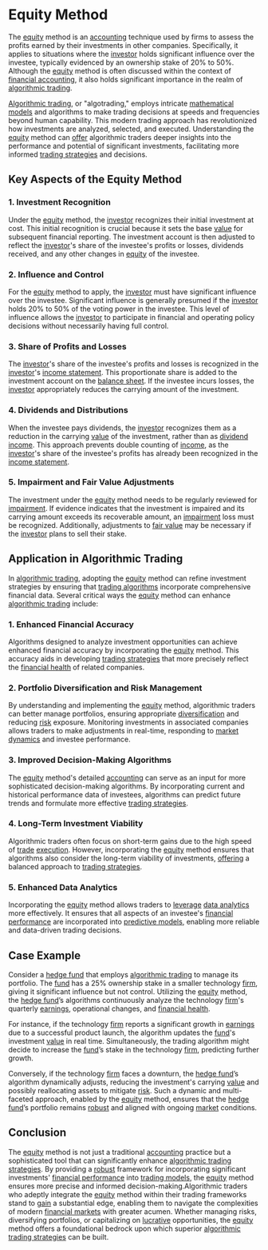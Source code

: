 # Equity Method

The [equity](../e/equity.md) method is an [accounting](../a/accounting.md) technique used by firms to assess the profits earned by their investments in other companies. Specifically, it applies to situations where the [investor](../i/investor.md) holds significant influence over the investee, typically evidenced by an ownership stake of 20% to 50%. Although the [equity](../e/equity.md) method is often discussed within the context of [financial accounting](../f/financial_accounting.md), it also holds significant importance in the realm of [algorithmic trading](../a/accountability.md).

[Algorithmic trading](../a/accountability.md), or "algotrading," employs intricate [mathematical models](../m/mathematical_models_in_trading.md) and algorithms to make trading decisions at speeds and frequencies beyond human capability. This modern trading approach has revolutionized how investments are analyzed, selected, and executed. Understanding the [equity](../e/equity.md) method can [offer](../o/offer.md) algorithmic traders deeper insights into the performance and potential of significant investments, facilitating more informed [trading strategies](../t/trading_strategies.md) and decisions.

## Key Aspects of the Equity Method

### 1. Investment Recognition

Under the [equity](../e/equity.md) method, the [investor](../i/investor.md) recognizes their initial investment at cost. This initial recognition is crucial because it sets the base [value](../v/value.md) for subsequent financial reporting. The investment account is then adjusted to reflect the [investor](../i/investor.md)'s share of the investee's profits or losses, dividends received, and any other changes in [equity](../e/equity.md) of the investee.

### 2. Influence and Control

For the [equity](../e/equity.md) method to apply, the [investor](../i/investor.md) must have significant influence over the investee. Significant influence is generally presumed if the [investor](../i/investor.md) holds 20% to 50% of the voting power in the investee. This level of influence allows the [investor](../i/investor.md) to participate in financial and operating policy decisions without necessarily having full control.

### 3. Share of Profits and Losses

The [investor](../i/investor.md)'s share of the investee's profits and losses is recognized in the [investor](../i/investor.md)'s [income statement](../i/income_statement.md). This proportionate share is added to the investment account on the [balance sheet](../b/balance_sheet.md). If the investee incurs losses, the [investor](../i/investor.md) appropriately reduces the carrying amount of the investment.

### 4. Dividends and Distributions

When the investee pays dividends, the [investor](../i/investor.md) recognizes them as a reduction in the carrying [value](../v/value.md) of the investment, rather than as [dividend](../d/dividend.md) [income](../i/income.md). This approach prevents double counting of [income](../i/income.md), as the [investor](../i/investor.md)'s share of the investee's profits has already been recognized in the [income statement](../i/income_statement.md).

### 5. Impairment and Fair Value Adjustments

The investment under the [equity](../e/equity.md) method needs to be regularly reviewed for [impairment](../i/impairment.md). If evidence indicates that the investment is impaired and its carrying amount exceeds its recoverable amount, an [impairment](../i/impairment.md) loss must be recognized. Additionally, adjustments to [fair value](../f/fair_value.md) may be necessary if the [investor](../i/investor.md) plans to sell their stake.

## Application in Algorithmic Trading

In [algorithmic trading](../a/accountability.md), adopting the [equity](../e/equity.md) method can refine investment strategies by ensuring that [trading algorithms](../t/trading_algorithms.md) incorporate comprehensive financial data. Several critical ways the [equity](../e/equity.md) method can enhance [algorithmic trading](../a/accountability.md) include:

### 1. Enhanced Financial Accuracy

Algorithms designed to analyze investment opportunities can achieve enhanced financial accuracy by incorporating the [equity](../e/equity.md) method. This accuracy aids in developing [trading strategies](../t/trading_strategies.md) that more precisely reflect the [financial health](../f/financial_health.md) of related companies.

### 2. Portfolio Diversification and Risk Management

By understanding and implementing the [equity](../e/equity.md) method, algorithmic traders can better manage portfolios, ensuring appropriate [diversification](../d/diversification.md) and reducing [risk](../r/risk.md) exposure. Monitoring investments in associated companies allows traders to make adjustments in real-time, responding to [market dynamics](../m/market_dynamics.md) and investee performance.

### 3. Improved Decision-Making Algorithms

The [equity](../e/equity.md) method's detailed [accounting](../a/accounting.md) can serve as an input for more sophisticated decision-making algorithms. By incorporating current and historical performance data of investees, algorithms can predict future trends and formulate more effective [trading strategies](../t/trading_strategies.md).

### 4. Long-Term Investment Viability

Algorithmic traders often focus on short-term gains due to the high speed of [trade](../t/trade.md) [execution](../e/execution.md). However, incorporating the [equity](../e/equity.md) method ensures that algorithms also consider the long-term viability of investments, [offering](../o/offering.md) a balanced approach to [trading strategies](../t/trading_strategies.md).

### 5. Enhanced Data Analytics

Incorporating the [equity](../e/equity.md) method allows traders to [leverage](../l/leverage.md) [data analytics](../d/data_analytics.md) more effectively. It ensures that all aspects of an investee's [financial performance](../f/financial_performance.md) are incorporated into [predictive models](../p/predictive_models_in_trading.md), enabling more reliable and data-driven trading decisions.

## Case Example

Consider a [hedge fund](../h/hedge_fund.md) that employs [algorithmic trading](../a/accountability.md) to manage its portfolio. The [fund](../f/fund.md) has a 25% ownership stake in a smaller technology [firm](../f/firm.md), giving it significant influence but not control. Utilizing the [equity](../e/equity.md) method, the [hedge fund](../h/hedge_fund.md)’s algorithms continuously analyze the technology [firm](../f/firm.md)'s quarterly [earnings](../e/earnings.md), operational changes, and [financial health](../f/financial_health.md).

For instance, if the technology [firm](../f/firm.md) reports a significant growth in [earnings](../e/earnings.md) due to a successful product launch, the algorithm updates the [fund](../f/fund.md)'s investment [value](../v/value.md) in real time. Simultaneously, the trading algorithm might decide to increase the [fund](../f/fund.md)’s stake in the technology [firm](../f/firm.md), predicting further growth.

Conversely, if the technology [firm](../f/firm.md) faces a downturn, the [hedge fund](../h/hedge_fund.md)’s algorithm dynamically adjusts, reducing the investment's carrying [value](../v/value.md) and possibly reallocating assets to mitigate [risk](../r/risk.md). Such a dynamic and multi-faceted approach, enabled by the [equity](../e/equity.md) method, ensures that the [hedge fund](../h/hedge_fund.md)’s portfolio remains [robust](../r/robust.md) and aligned with ongoing [market](../m/market.md) conditions.

## Conclusion

The [equity](../e/equity.md) method is not just a traditional [accounting](../a/accounting.md) practice but a sophisticated tool that can significantly enhance [algorithmic trading strategies](../a/algorithmic_trading_strategies.md). By providing a [robust](../r/robust.md) framework for incorporating significant investments' [financial performance](../f/financial_performance.md) into [trading models](../t/trading_models.md), the [equity](../e/equity.md) method ensures more precise and informed decision-making.Algorithmic traders who adeptly integrate the [equity](../e/equity.md) method within their trading frameworks stand to [gain](../g/gain.md) a substantial edge, enabling them to navigate the complexities of modern [financial markets](../f/financial_market.md) with greater acumen. Whether managing risks, diversifying portfolios, or capitalizing on [lucrative](../l/lucrative.md) opportunities, the [equity](../e/equity.md) method offers a foundational bedrock upon which superior [algorithmic trading strategies](../a/algorithmic_trading_strategies.md) can be built.